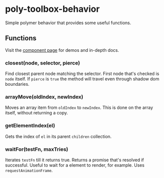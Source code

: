 # poly-toolbox-behavior
Simple polymer behavior that provides some useful functions.

## Functions

Visit the [component page](http://pkaske.github.io/poly-toolbox-behavior) for demos and in-depth docs.

### closest(node, selector, pierce)
Find closest parent node matching the selector.
First node that's checked is `node` itself.
If `pierce` is `true` the method will travel even through shadow dom boundaries.

### arrayMove(oldIndex, newIndex)
Moves an array item from `oldIndex` to `newIndex`.
This is done on the array itself, without returning a copy.

### getElementIndex(el)
Gets the index of `el` in its parent `children` collection.

### waitFor(testFn, maxTries)
Iterates `testFn` till it returns true. Returns a promise that's resolved if successful.
Useful to wait for a element to render, for example. Uses `requestAnimationFrame`.
